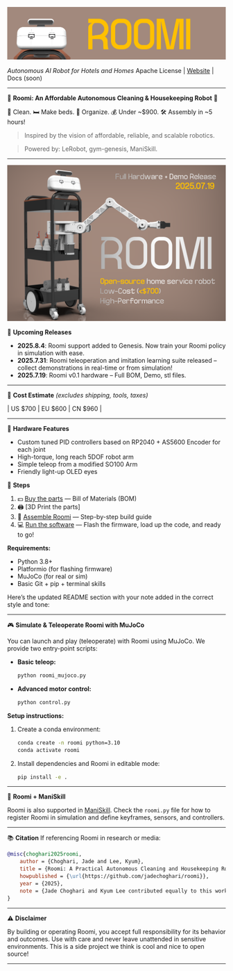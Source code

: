 ![Roomi banner2](assets/Banner2.png)

*Autonomous AI Robot for Hotels and Homes*
Apache License | [Website](https://v0-robotics-landing-page.vercel.app/) | Docs (soon)

---

🚪 **Roomi: An Affordable Autonomous Cleaning & Housekeeping Robot** 🧼

🧹 Clean. 🛏️ Make beds. 🧽 Organize.
💰 Under \~\$900. 🛠️ Assembly in \~5 hours!

> Inspired by the vision of affordable, reliable, and scalable robotics.

> Powered by: LeRobot, gym-genesis, ManiSkill.

---
![Roomi banner](assets/Roomibanner.png)

📰 **Upcoming Releases**

* **2025.8.4**: Roomi support added to Genesis. Now train your Roomi policy in simulation with ease.
* **2025.7.31**: Roomi teleoperation and imitation learning suite released – collect demonstrations in real-time or from simulation!
* **2025.7.19**: Roomi v0.1 hardware – Full BOM, Demo, stl files.

---

🛒 **Cost Estimate** *(excludes shipping, tools, taxes)*

| US  $700   | EU  $600    | CN  $960   |


---

🚀 **Hardware Features**

* Custom tuned PID controllers based on RP2040 + AS5600 Encoder for each joint
* High-torque, long reach 5DOF robot arm
* Simple teleop from a modified SO100 Arm
* Friendly light-up OLED eyes


👣 **Steps**

1. 💵 [Buy the parts](https://docs.google.com/spreadsheets/d/e/2PACX-1vSSJx5n8vQ6axefWLVfU5Om-5jMr0KQSXPaziQnbyMNoEo5ZU6qLCnzRi-AQa0Jc8n8X-8icOWrnf3P/pubhtml) — Bill of Materials (BOM)
2. 🖨️ [3D Print the parts]
3. 🔧 [Assemble Roomi](#) — Step-by-step build guide
4. 💻 [Run the software](#) — Flash the firmware, load up the code, and ready to go!

**Requirements:**

* Python 3.8+
* Platformio (for flashing firmware)
* MuJoCo (for real or sim)
* Basic Git + pip + terminal skills

Here’s the updated README section with your note added in the correct style and tone:

---

🎮 **Simulate & Teleoperate Roomi with MuJoCo**

You can launch and play (teleoperate) with Roomi using MuJoCo. We provide two entry-point scripts:

* **Basic teleop:**

  ```bash
  python roomi_mujoco.py
  ```

* **Advanced motor control:**

  ```bash
  python control.py
  ```

**Setup instructions:**

1. Create a conda environment:

   ```bash
   conda create -n roomi python=3.10
   conda activate roomi
   ```

2. Install dependencies and Roomi in editable mode:

   ```bash
   pip install -e .
   ```

---

🧠 **Roomi + ManiSkill**

Roomi is also supported in [ManiSkill](https://github.com/haosulab/ManiSkill).
Check the `roomi.py` file for how to register Roomi in simulation and define keyframes, sensors, and controllers.

---


📚 **Citation**
If referencing Roomi in research or media:

```bibtex
@misc{choghari2025roomi,
    author = {Choghari, Jade and Lee, Kyum},
    title = {Roomi: A Practical Autonomous Cleaning and Housekeeping Robot Built with Open Source Tools},
    howpublished = {\url{https://github.com/jadechoghari/roomi}},
    year = {2025},
    note = {Jade Choghari and Kyum Lee contributed equally to this work.}
}
```

---

⚠️ **Disclaimer**

By building or operating Roomi, you accept full responsibility for its behavior and outcomes. Use with care and never leave unattended in sensitive environments. This is a side project we think is cool and nice to open source!

---
